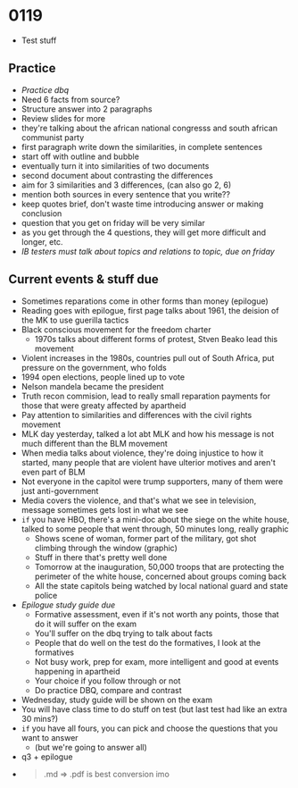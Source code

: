 # 0119

- Test stuff

## Practice

- _Practice dbq_
- Need 6 facts from source?
- Structure answer into 2 paragraphs
- Review slides for more
- they're talking about the african national congresss and south african communist party
- first paragraph write down the similarities, in complete sentences
- start off with outline and bubble
- eventually turn it into similarities of two documents
- second document about contrasting the differences
- aim for 3 similarities and 3 differences, (can also go 2, 6)
- mention both sources in every sentence that you write??
- keep quotes brief, don't waste time introducing answer or making conclusion
- question that you get on friday will be very similar
- as you get through the 4 questions, they will get more difficult and longer, etc.
- _IB testers must talk about topics and relations to topic, due on friday_

## Current events & stuff due

- Sometimes reparations come in other forms than money (epilogue)
- Reading goes with epilogue, first page talks about 1961, the deision of the MK to use guerilla tactics
- Black conscious movement for the freedom charter
  - 1970s talks about different forms of protest, Stven Beako lead this movement
- Violent increases in the 1980s, countries pull out of South Africa, put pressure on the government, who folds
- 1994 open elections, people lined up to vote
- Nelson mandela became the president
- Truth recon commision, lead to really small reparation payments for those that were greaty affected by apartheid
- Pay attention to similarities and differences with the civil rights movement
- MLK day yesterday, talked a lot abt MLK and how his message is not much different than the BLM movement
- When media talks about violence, they're doing injustice to how it started, many people that are violent have ulterior motives and aren't even part of BLM
- Not everyone in the capitol were trump supporters, many of them were just anti-government
- Media covers the violence, and that's what we see in television, message sometimes gets lost in what we see
- `if` you have HBO, there's a mini-doc about the siege on the white house, talked to some people that went through, 50 minutes long, really graphic
  - Shows scene of woman, former part of the military, got shot climbing through the window (graphic)
  - Stuff in there that's pretty well done
  - Tomorrow at the inauguration, 50,000 troops that are protecting the perimeter of the white house, concerned about groups coming back
  - All the state capitols being watched by local national guard and state police
- _Epilogue study guide due_
  - Formative assessment, even if it's not worth any points, those that do it will suffer on the exam
  - You'll suffer on the dbq trying to talk about facts
  - People that do well on the test do the formatives, I look at the formatives
  - Not busy work, prep for exam, more intelligent and good at events happening in apartheid
  - Your choice if you follow through or not
  - Do practice DBQ, compare and contrast
- Wednesday, study guide will be shown on the exam
- You will have class time to do stuff on test (but last test had like an extra 30 mins?)
- `if` you have all fours, you can pick and choose the questions that you want to answer
    - (but we're going to answer all)
- q3 + epilogue
- > .md => .pdf is best conversion imo